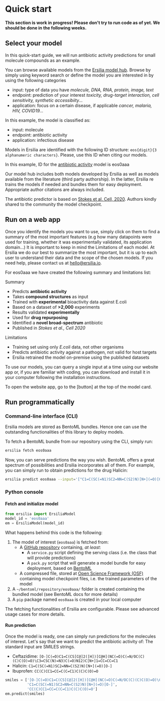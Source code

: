 # Quick start

**This section is work in progress! Please don't try to run code as of yet. We should be done in the following weeks.**

## Select your model

In this quick-start guide, we will run antibiotic activity predictions for small molecule compounds as an example.

You can browse available models from the [Ersilia model hub](https://ersilia-os.github.io/ersilia-hub.github.io/). Browse by simply using keyword search or define the model you are interested in by using the following categories
- input: type of data you have _molecule, DNA, RNA, protein, image, text_
- endpoint: prediction of your interest _toxicity, drug-target interaction, cell sensitivity, synthetic accessibiity..._
- application: focus on a certain disease, if applicable _cancer, malaria, HIV, COVID19..._

In this example, the model is classified as:
- input: molecule
- endpoint: antibiotic activity
- application: infectious disease

Models in Ersilia are identified with the following ID structure: `eos{digit}{3 alphanumeric characters}`. Please, use this ID when citing our models.

In this example, ID for the [antibiotic activity](https://ersilia-os.github.io/ersilia-hub.github.io/first-gemma-post/) model is eos0aaa

Our model hub includes both models developed by Ersilia as well as models available from the literature (third party authorship). In the latter, Ersilia re trains the models if needed and bundles them for easy deployment. Appropriate author citations are always included.

The antibiotic predictor is based on [Stokes et al. Cell, 2020](https://pubmed.ncbi.nlm.nih.gov/32084340/). Authors kindly shared to the community the model checkpoint.

## Run on a web app

Once you identify the models you want to use, simply click on them to find a summary of the most important features (e.g how many datapoints were used for training, whether it was experimentally validated, its application domain...) It is important to keep in mind the Limitations of each model. At Ersilia we do our best to summarize the most important, but it is up to each user to understand their data and the scope of the chosen models. If you need help, please contact us at [hello@ersilia.io](mailto:hello@ersilia.io).

For eos0aaa we have created the following summary and limitations list:

Summary
- Predicts **antibiotic activity**
- Takes **compound structures** as input
- Trained with **experimental** bioactivity data against E.coli
- Based on a dataset of **>2,000** experiments
- Results validated **experimentally**
- Used for **drug repurposing**
- Identified a **novel broad-spectrum** antibiotic
- Published in _Stokes et al., Cell 2020_

Limitations
- Training set using only _E.coli_ data, not other organisms
- Predicts antibiotic activity against a pathogen, not valid for host targets
- Ersilia retrained the model on-premise using the published datasets

To use our models, you can query a single input at a time using our website app or, if you are familiar with coding, you can download and install it in your computer following the installation instructions.

To open the website app, go to the [button] at the top of the model card.

## Run programmatically

### Command-line interface (CLI)

Ersilia models are stored as BentoML bundles. Hence one can use the outstanding functionalities of this library to deploy models.

To fetch a BentoML bundle from our repository using the CLI, simply run:

```bash
ersilia fetch eos0aaa
```

Now, you can serve predictions the way you wish. BentoML offers a great spectrum of possibilities and Ersilia incorporates all of them.
For example, you can simply run to obtain predictions for the drug Halicin:

```bash
ersilia predict eos0aaa --input='["C1=C(SC(=N1)SC2=NN=C(S2)N)[N+](=O)[O-]"]'
```

### Python console

#### Fetch and initialize model

```python
from ersilia import ErsiliaModel
model_id = 'eos0aaa'
em = ErsiliaModel(model_id)
```

What happens behind this code is the following:

1. The model of interest (`eos0aaa`) is fetched from:
    - A [GitHub repository](https://github.com/ersilia-os/eos0aaa) containing, _at least_:
        - A `service.py` script defining the serving class (i.e. the class that will provide predictions)
        - A `pack.py` script that will generate a model bundle for easy deployment, based on [BentoML](https://www.bentoml.ai/)
    - A compressed file, stored at [Open Science Framework (OSF)](https://osf.io/hu3km/) containing model checkpoint files, i.e. the trained parameters of the model
2. A `~/bentoml/repository/eos0aaa/` folder is created containing the bundled model (see BentoML docs for more details)
3. A `pip` package named `eos0aaa` is created in your local computer

The fetching functionalities of Ersilia are configurable. Please see advanced usage cases for more details.

#### Run prediction

Once the model is ready, one can simply run predictions for the molecules of interest. Let's say that we want to predict the antibiotic activity of:
The standard input are SMILES strings.

- Ceftazidime: `[O-]C(=O)C1=C(CS[C@]2([H])[C@H](NC(=O)C(=N/OC(C)(C)C(O)=O)\C3=CSC(N)=N3)C(=O)N12)C[N+]1=CC=CC=C1`
- Halicin: `C1=C(SC(=N1)SC2=NN=C(S2)N)[N+](=O)[O-]`
- Ibuprofen: `CC(C)CC1=CC=C(C=C1)C(C)C(O)=O`

```python
smiles = ['[O-]C(=O)C1=C(CS[C@]2([H])[C@H](NC(=O)C(=N/OC(C)(C)C(O)=O)\C3=CSC(N)=N3)C(=O)N12)C[N+]1=CC=CC=C1',
          'C1=C(SC(=N1)SC2=NN=C(S2)N)[N+](=O)[O-]',
          'CC(C)CC1=CC=C(C=C1)C(C)C(O)=O']
em.predict(smiles)
```
